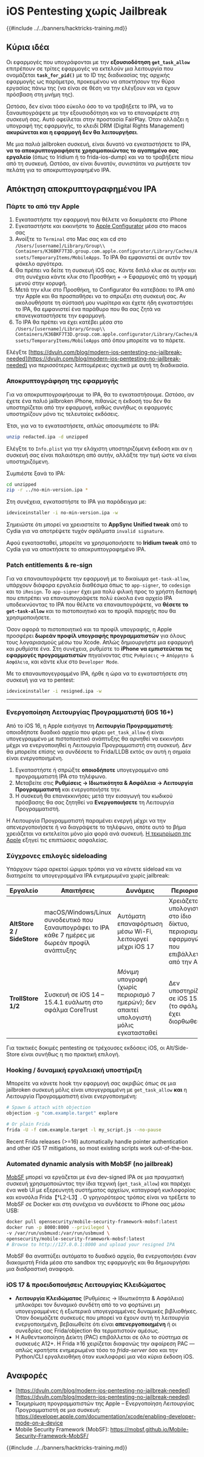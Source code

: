 # iOS Pentesting χωρίς Jailbreak

{{#include ../../banners/hacktricks-training.md}}

## Κύρια ιδέα

Οι εφαρμογές που υπογράφονται με την **εξουσιοδότηση `get_task_allow`** επιτρέπουν σε τρίτες εφαρμογές να εκτελούν μια λειτουργία που ονομάζεται **`task_for_pid()`** με το ID της διαδικασίας της αρχικής εφαρμογής ως παράμετρο, προκειμένου να αποκτήσουν την θύρα εργασίας πάνω της (να είναι σε θέση να την ελέγξουν και να έχουν πρόσβαση στη μνήμη της).

Ωστόσο, δεν είναι τόσο εύκολο όσο το να τραβήξετε το IPA, να το ξαναυπογράψετε με την εξουσιοδότηση και να το επαναφέρετε στη συσκευή σας. Αυτό οφείλεται στην προστασία FairPlay. Όταν αλλάζει η υπογραφή της εφαρμογής, το κλειδί DRM (Digital Rights Management) **ακυρώνεται και η εφαρμογή δεν θα λειτουργήσει**.

Με μια παλιά jailbroken συσκευή, είναι δυνατό να εγκαταστήσετε το IPA, **να το αποκρυπτογραφήσετε χρησιμοποιώντας το αγαπημένο σας εργαλείο** (όπως το Iridium ή το frida-ios-dump) και να το τραβήξετε πίσω από τη συσκευή. Ωστόσο, αν είναι δυνατόν, συνιστάται να ρωτήσετε τον πελάτη για το αποκρυπτογραφημένο IPA.

## Απόκτηση αποκρυπτογραφημένου IPA

### Πάρτε το από την Apple

1. Εγκαταστήστε την εφαρμογή που θέλετε να δοκιμάσετε στο iPhone
2. Εγκαταστήστε και εκκινήστε το [Apple Configurator](https://apps.apple.com/au/app/apple-configurator/id1037126344?mt=12) μέσα στο macos σας
3. Ανοίξτε το `Terminal` στο Mac σας και cd στο `/Users/[username]/Library/Group\\ Containers/K36BKF7T3D.group.com.apple.configurator/Library/Caches/Assets/TemporaryItems/MobileApps`. Το IPA θα εμφανιστεί σε αυτόν τον φάκελο αργότερα.
4. Θα πρέπει να δείτε τη συσκευή iOS σας. Κάντε διπλό κλικ σε αυτήν και στη συνέχεια κάντε κλικ στο Προσθήκη + → Εφαρμογές από τη γραμμή μενού στην κορυφή.
5. Μετά την κλικ στο Προσθήκη, το Configurator θα κατεβάσει το IPA από την Apple και θα προσπαθήσει να το σπρώξει στη συσκευή σας. Αν ακολουθήσατε τη σύστασή μου νωρίτερα και έχετε ήδη εγκαταστήσει το IPA, θα εμφανιστεί ένα παράθυρο που θα σας ζητά να επανεγκαταστήσετε την εφαρμογή.
6. Το IPA θα πρέπει να έχει κατέβει μέσα στο `/Users/[username]/Library/Group\\ Containers/K36BKF7T3D.group.com.apple.configurator/Library/Caches/Assets/TemporaryItems/MobileApps` από όπου μπορείτε να το πάρετε.

Ελέγξτε [https://dvuln.com/blog/modern-ios-pentesting-no-jailbreak-needed](https://dvuln.com/blog/modern-ios-pentesting-no-jailbreak-needed) για περισσότερες λεπτομέρειες σχετικά με αυτή τη διαδικασία.

### Αποκρυπτογράφηση της εφαρμογής

Για να αποκρυπτογραφήσουμε το IPA, θα το εγκαταστήσουμε. Ωστόσο, αν έχετε ένα παλιό jailbroken iPhone, πιθανώς η έκδοσή του δεν θα υποστηρίζεται από την εφαρμογή, καθώς συνήθως οι εφαρμογές υποστηρίζουν μόνο τις τελευταίες εκδόσεις.

Έτσι, για να το εγκαταστήσετε, απλώς αποσυμπιέστε το IPA:
```bash
unzip redacted.ipa -d unzipped
```
Ελέγξτε το `Info.plist` για την ελάχιστη υποστηριζόμενη έκδοση και αν η συσκευή σας είναι παλαιότερη από αυτήν, αλλάξτε την τιμή ώστε να είναι υποστηριζόμενη.

Συμπιέστε ξανά το IPA:
```bash
cd unzipped
zip -r ../no-min-version.ipa *
```
Στη συνέχεια, εγκαταστήστε το IPA για παράδειγμα με:
```bash
ideviceinstaller -i no-min-version.ipa -w
```
Σημειώστε ότι μπορεί να χρειαστείτε το **AppSync Unified tweak** από το Cydia για να αποτρέψετε τυχόν σφάλματα `invalid signature`.

Αφού εγκατασταθεί, μπορείτε να χρησιμοποιήσετε το **Iridium tweak** από το Cydia για να αποκτήσετε το αποκρυπτογραφημένο IPA.


### Patch entitlements & re-sign

Για να επαναυπογράψετε την εφαρμογή με το δικαίωμα `get-task-allow`, υπάρχουν διάφορα εργαλεία διαθέσιμα όπως το `app-signer`, το `codesign` και το `iResign`. Το `app-signer` έχει μια πολύ φιλική προς το χρήστη διεπαφή που επιτρέπει να επαναυπογράψετε πολύ εύκολα ένα αρχείο IPA υποδεικνύοντας το IPA που θέλετε να επαναυπογράψετε, να **θέσετε το `get-task-allow`** και το πιστοποιητικό και το προφίλ παροχής που θα χρησιμοποιήσετε.

Όσον αφορά το πιστοποιητικό και τα προφίλ υπογραφής, η Apple προσφέρει **δωρεάν προφίλ υπογραφής προγραμματιστών** για όλους τους λογαριασμούς μέσω του Xcode. Απλώς δημιουργήστε μια εφαρμογή και ρυθμίστε ένα. Στη συνέχεια, ρυθμίστε το **iPhone να εμπιστεύεται τις εφαρμογές προγραμματιστών** πηγαίνοντας στις `Ρυθμίσεις` → `Απόρρητο & Ασφάλεια`, και κάντε κλικ στο `Developer Mode`.

Με το επαναυπογεγραμμένο IPA, ήρθε η ώρα να το εγκαταστήσετε στη συσκευή για να το pentest:
```bash
ideviceinstaller -i resigned.ipa -w
```
---

### Ενεργοποίηση Λειτουργίας Προγραμματιστή (iOS 16+)

Από το iOS 16, η Apple εισήγαγε τη **Λειτουργία Προγραμματιστή**: οποιοδήποτε δυαδικό αρχείο που φέρει `get_task_allow` *ή* είναι υπογεγραμμένο με πιστοποιητικό ανάπτυξης θα αρνηθεί να εκκινήσει μέχρι να ενεργοποιηθεί η Λειτουργία Προγραμματιστή στη συσκευή. Δεν θα μπορείτε επίσης να συνδέσετε το Frida/LLDB εκτός αν αυτή η σημαία είναι ενεργοποιημένη.

1. Εγκαταστήστε ή σπρώξτε **οποιοδήποτε** υπογεγραμμένο από προγραμματιστή IPA στο τηλέφωνο.
2. Μεταβείτε στις **Ρυθμίσεις → Ιδιωτικότητα & Ασφάλεια → Λειτουργία Προγραμματιστή** και ενεργοποιήστε την.
3. Η συσκευή θα επανεκκινήσει; μετά την εισαγωγή του κωδικού πρόσβασης θα σας ζητηθεί να **Ενεργοποιήσετε** τη Λειτουργία Προγραμματιστή.

Η Λειτουργία Προγραμματιστή παραμένει ενεργή μέχρι να την απενεργοποιήσετε ή να διαγράψετε το τηλέφωνο, οπότε αυτό το βήμα χρειάζεται να εκτελείται μόνο μία φορά ανά συσκευή. [Η τεκμηρίωση της Apple](https://developer.apple.com/documentation/xcode/enabling-developer-mode-on-a-device) εξηγεί τις επιπτώσεις ασφαλείας.

### Σύγχρονες επιλογές sideloading

Υπάρχουν τώρα αρκετοί ώριμοι τρόποι για να κάνετε sideload και να διατηρείτε τα υπογεγραμμένα IPA ενημερωμένα χωρίς jailbreak:

| Εργαλείο | Απαιτήσεις | Δυνάμεις | Περιορισμοί |
|------|--------------|-----------|-------------|
| **AltStore 2 / SideStore** | macOS/Windows/Linux συνοδευτικό που ξαναυπογράφει το IPA κάθε 7 ημέρες με δωρεάν προφίλ ανάπτυξης | Αυτόματη επαναφόρτωση μέσω Wi-Fi, λειτουργεί μέχρι iOS 17 | Χρειάζεται υπολογιστής στο ίδιο δίκτυο, περιορισμός 3 εφαρμογών που επιβάλλεται από την Apple |
| **TrollStore 1/2** | Συσκευή σε iOS 14 – 15.4.1 ευάλωτη στο σφάλμα CoreTrust | *Μόνιμη* υπογραφή (χωρίς περιορισμό 7 ημερών); δεν απαιτεί υπολογιστή μόλις εγκατασταθεί | Δεν υποστηρίζεται σε iOS 15.5+ (το σφάλμα έχει διορθωθεί) |

Για τακτικές δοκιμές pentesting σε τρέχουσες εκδόσεις iOS, οι Alt/Side-Store είναι συνήθως η πιο πρακτική επιλογή.

### Hooking / δυναμική εργαλειακή υποστήριξη

Μπορείτε να κάνετε hook την εφαρμογή σας ακριβώς όπως σε μια jailbroken συσκευή μόλις είναι υπογεγραμμένη με `get_task_allow` **και** η Λειτουργία Προγραμματιστή είναι ενεργοποιημένη:
```bash
# Spawn & attach with objection
objection -g "com.example.target" explore

# Or plain Frida
frida -U -f com.example.target -l my_script.js --no-pause
```
Recent Frida releases (>=16) automatically handle pointer authentication and other iOS 17 mitigations, so most existing scripts work out-of-the-box.

### Automated dynamic analysis with MobSF (no jailbreak)

[MobSF](https://mobsf.github.io/Mobile-Security-Framework-MobSF/) μπορεί να εργάζεται με ένα dev-signed IPA σε μια πραγματική συσκευή χρησιμοποιώντας την ίδια τεχνική (`get_task_allow`) και παρέχει ένα web UI με εξερευνητή συστήματος αρχείων, καταγραφή κυκλοφορίας και κονσόλα Frida【†L2-L3】. Ο γρηγορότερος τρόπος είναι να τρέξετε το MobSF σε Docker και στη συνέχεια να συνδέσετε το iPhone σας μέσω USB:
```bash
docker pull opensecurity/mobile-security-framework-mobsf:latest
docker run -p 8000:8000 --privileged \
-v /var/run/usbmuxd:/var/run/usbmuxd \
opensecurity/mobile-security-framework-mobsf:latest
# Browse to http://127.0.0.1:8000 and upload your resigned IPA
```
MobSF θα αναπτύξει αυτόματα το δυαδικό αρχείο, θα ενεργοποιήσει έναν διακομιστή Frida μέσα στο sandbox της εφαρμογής και θα δημιουργήσει μια διαδραστική αναφορά.

### iOS 17 & προειδοποιήσεις Λειτουργίας Κλειδώματος

* **Λειτουργία Κλειδώματος** (Ρυθμίσεις → Ιδιωτικότητα & Ασφάλεια) μπλοκάρει τον δυναμικό συνδέτη από το να φορτώνει μη υπογεγραμμένες ή εξωτερικά υπογεγραμμένες δυναμικές βιβλιοθήκες. Όταν δοκιμάζετε συσκευές που μπορεί να έχουν αυτή τη λειτουργία ενεργοποιημένη, βεβαιωθείτε ότι είναι **απενεργοποιημένη** ή οι συνεδρίες σας Frida/objection θα τερματιστούν αμέσως.
* Η Αυθεντικοποίηση Δείκτη (PAC) επιβάλλεται σε όλο το σύστημα σε συσκευές A12+. Η Frida ≥16 χειρίζεται διαφανώς την αφαίρεση PAC — απλώς κρατήστε ενημερωμένα τόσο το *frida-server* όσο και την Python/CLI εργαλειοθήκη όταν κυκλοφορεί μια νέα κύρια έκδοση iOS.

## Αναφορές

- [https://dvuln.com/blog/modern-ios-pentesting-no-jailbreak-needed](https://dvuln.com/blog/modern-ios-pentesting-no-jailbreak-needed)
- Τεκμηρίωση προγραμματιστών της Apple – Ενεργοποίηση Λειτουργίας Προγραμματιστή σε μια συσκευή: <https://developer.apple.com/documentation/xcode/enabling-developer-mode-on-a-device>
- Mobile Security Framework (MobSF): <https://mobsf.github.io/Mobile-Security-Framework-MobSF/>

{{#include ../../banners/hacktricks-training.md}}
